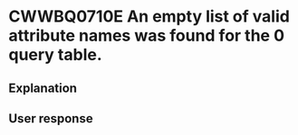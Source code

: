 # CWWBQ0710E An empty list of valid attribute names was found for the 0 query table.

## Explanation

## User response